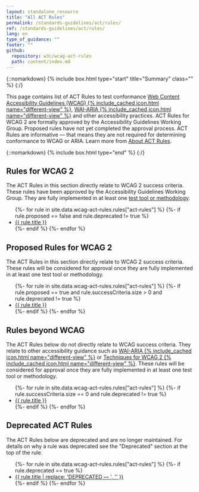 ```yaml
---
layout: standalone_resource
title: "All ACT Rules"
permalink: /standards-guidelines/act/rules/
ref: /standards-guidelines/act/rules/
lang: en
type_of_guidance: ""
footer: ""
github:
  repository: w3c/wcag-act-rules
  path: content/index.md
---
```


{::nomarkdown}
{% include box.html type="start" title="Summary" class="" %}
{:/}

This page contains list of ACT Rules to test conformance [Web Content Accessibility Guidelines (WCAG) {% include_cached icon.html name="different-view" %}](https://www.w3.org/WAI/standards-guidelines/wcag/), [WAI-ARIA {% include_cached icon.html name="different-view" %}](https://www.w3.org/WAI/ARIA/) and other accessibility practices.  ACT Rules for WCAG 2 are formally approved by the Accessibility Guidelines Working Group. Proposed rules have not yet completed the approval process. ACT Rules are informative — that means they are not required for determining conformance to WCAG or ARIA. Learn more from [About ACT Rules](/standards-guidelines/act/rules/about/).

{::nomarkdown}
{% include box.html type="end" %}
{:/}

## Rules for WCAG 2

The ACT Rules in this section directly relate to WCAG 2 success criteria. These rules have been approved by the Accessibility Guidelines Working Group. They are fully implemented in at least one [test tool or methodology](../implementations/).

<ul>
{%- for rule in site.data.wcag-act-rules.rules["act-rules"] %}
  {%- if rule.proposed == false and rule.deprecated != true %}
    <li><a href="{{ rule.permalink | relative_url }}">{{ rule.title }}</a></li>
  {%- endif %}
{%- endfor %}
</ul>

## Proposed Rules for WCAG 2

The ACT Rules in this section directly relate to WCAG 2 success criteria. These rules will be considered for approval once they are fully implemented in at least one test tool or methodology.

<ul>
{%- for rule in site.data.wcag-act-rules.rules["act-rules"] %}
  {%- if rule.proposed == true and rule.successCriteria.size > 0 and rule.deprecated != true %}
    <li><a href="{{ rule.permalink | relative_url }}">{{ rule.title }}</a></li>
  {%- endif %}
{%- endfor %}
</ul>

## Rules beyond WCAG

The ACT Rules below do not directly relate to WCAG success criteria. They relate to other accessibility guidance such as [WAI-ARIA {% include_cached icon.html name="different-view" %}](https://www.w3.org/TR/wai-aria/) or [Techniques for WCAG 2 {% include_cached icon.html name="different-view" %}](https://www.w3.org/WAI/WCAG21/Techniques/). These rules will be considered for approval once they are fully implemented in at least one test tool or methodology.

<ul>
{%- for rule in site.data.wcag-act-rules.rules["act-rules"] %}
  {%- if rule.successCriteria.size == 0 and rule.deprecated != true %}
    <li><a href="{{ rule.permalink | relative_url }}">{{ rule.title }}</a></li>
  {%- endif %}
{%- endfor %}
</ul>

## Deprecated ACT Rules

The ACT Rules below are deprecated and are no longer maintained. For details on why a rule was deprecated see the "Deprecated" section at the top of the rule.

<ul>
{%- for rule in site.data.wcag-act-rules.rules["act-rules"] %}
  {%- if rule.deprecated == true %}
    <li><a href="{{ rule.permalink | relative_url }}">{{ rule.title | replace: 'DEPRECATED — ', '' }}</a></li>
  {%- endif %}
{%- endfor %}
</ul>

